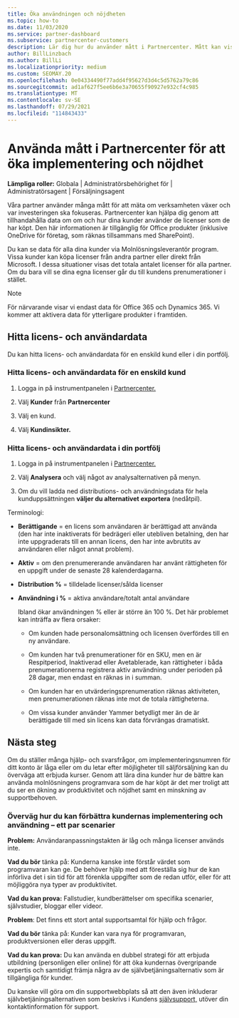 ```yaml
---
title: Öka användningen och nöjdheten
ms.topic: how-to
ms.date: 11/03/2020
ms.service: partner-dashboard
ms.subservice: partnercenter-customers
description: Lär dig hur du använder mått i Partnercenter. Mått kan visa om verksamheten växer, hur kunderna använder sina licenser och var investeringen ska fokuseras.
author: BillLinzbach
ms.author: BillLi
ms.localizationpriority: medium
ms.custom: SEOMAY.20
ms.openlocfilehash: 0e04334490f77add4f95627d3d4c5d5762a79c86
ms.sourcegitcommit: ad1af627f5ee6b6e3a70655f90927e932cf4c985
ms.translationtype: MT
ms.contentlocale: sv-SE
ms.lasthandoff: 07/29/2021
ms.locfileid: "114843433"
---
```

# <a name="use-metrics-in-partner-center-to-increase-adoption-and-satisfaction"></a>Använda mått i Partnercenter för att öka implementering och nöjdhet

**Lämpliga roller:** Globala | Administratörsbehörighet för | Administratörsagent | Försäljningsagent

Våra partner använder många mått för att mäta om verksamheten växer och var investeringen ska fokuseras. Partnercenter kan hjälpa dig genom att tillhandahålla data om om och hur dina kunder använder de licenser som de har köpt. Den här informationen är tillgänglig för Office produkter (inklusive OneDrive för företag, som räknas tillsammans med SharePoint).

Du kan se data för alla dina kunder via Molnlösningsleverantör program. Vissa kunder kan köpa licenser från andra partner eller direkt från Microsoft. I dessa situationer visas det totala antalet licenser för alla partner. Om du bara vill se dina egna licenser går du till kundens prenumerationer i stället.

> [!NOTE]  
> För närvarande visar vi endast data för Office 365 och Dynamics 365. Vi kommer att aktivera data för ytterligare produkter i framtiden.

## <a name="find-license-and-user-data"></a>Hitta licens- och användardata

Du kan hitta licens- och användardata för en enskild kund eller i din portfölj.

### <a name="find-license-and-user-data-for-a-single-customer"></a>Hitta licens- och användardata för en enskild kund

1. Logga in på instrumentpanelen i [Partnercenter.](https://partner.microsoft.com/dashboard)

2. Välj **Kunder** från **Partnercenter**

3. Välj en kund.

4. Välj **Kundinsikter.**

### <a name="find-license-and-user-data-across-your-portfolio"></a>Hitta licens- och användardata i din portfölj

1. Logga in på instrumentpanelen i [Partnercenter.](https://partner.microsoft.com/dashboard)

2. Välj **Analysera** och välj något av analysalternativen på menyn.

3. Om du vill ladda ned distributions- och användningsdata för hela kunduppsättningen **väljer du alternativet exportera** (nedåtpil).

Terminologi:

- **Berättigande** = en licens som användaren är berättigad att använda (den har inte inaktiverats för bedrägeri eller utebliven betalning, den har inte uppgraderats till en annan licens, den har inte avbrutits av användaren eller något annat problem).

- **Aktiv** = om den prenumererande användaren har använt rättigheten för en uppgift under de senaste 28 kalenderdagarna.

- **Distribution %** = tilldelade licenser/sålda licenser

- **Användning i %** = aktiva användare/totalt antal användare

   Ibland ökar användningen % eller är större än 100 %. Det här problemet kan inträffa av flera orsaker:

  - Om kunden hade personalomsättning och licensen överfördes till en ny användare.

  - Om kunden har två prenumerationer för en SKU, men en är Respitperiod, Inaktiverad eller Avetablerade, kan rättigheter i båda prenumerationerna registrera aktiv användning under perioden på 28 dagar, men endast en räknas in i summan.

  - Om kunden har en utvärderingsprenumeration räknas aktiviteten, men prenumerationen räknas inte mot de totala rättigheterna.

  - Om vissa kunder använder Yammer betydligt mer än de är berättigade till med sin licens kan data förvrängas dramatiskt.

## <a name="next-steps"></a>Nästa steg

Om du ställer många hjälp- och svarsfrågor, om implementeringsnumren för ditt konto är låga eller om du letar efter möjligheter till säljförsäljning kan du överväga att erbjuda kurser. Genom att lära dina kunder hur de bättre kan använda molnlösningens programvara som de har köpt är det mer troligt att du ser en ökning av produktivitet och nöjdhet samt en minskning av supportbehoven.

### <a name="considering-how-to-improve-customer-adoption-and-usage---a-couple-scenarios"></a>Överväg hur du kan förbättra kundernas implementering och användning – ett par scenarier

**Problem:** Användaranpassningstakten är låg och många licenser används inte.

**Vad du bör** tänka på: Kunderna kanske inte förstår värdet som programvaran kan ge. De behöver hjälp med att föreställa sig hur de kan införliva det i sin tid för att förenkla uppgifter som de redan utför, eller för att möjliggöra nya typer av produktivitet.

**Vad du kan prova:** Fallstudier, kundberättelser om specifika scenarier, självstudier, bloggar eller videor.

**Problem**: Det finns ett stort antal supportsamtal för hjälp och frågor.

**Vad du bör** tänka på: Kunder kan vara nya för programvaran, produktversionen eller deras uppgift.

**Vad du kan prova:** Du kan använda en dubbel strategi för att erbjuda utbildning (personligen eller online) för att öka kundernas övergripande expertis och samtidigt främja några av de självbetjäningsalternativ som är tillgängliga för kunder.

Du kanske vill göra om din supportwebbplats så att den även inkluderar självbetjäningsalternativen som beskrivs i Kundens [självsupport,](customer-self-support.md) utöver din kontaktinformation för support.

